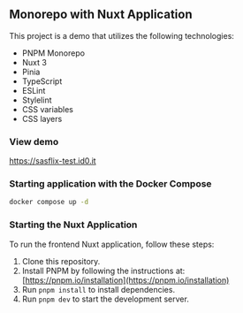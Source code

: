 ## Monorepo with Nuxt Application

This project is a demo that utilizes the following technologies:

- PNPM Monorepo
- Nuxt 3
- Pinia
- TypeScript
- ESLint
- Stylelint
- CSS variables
- CSS layers

### View demo

https://sasflix-test.id0.it

### Starting application with the Docker Compose

```bash
docker compose up -d
```

### Starting the Nuxt Application

To run the frontend Nuxt application, follow these steps:

1. Clone this repository.
2. Install PNPM by following the instructions at:
   [https://pnpm.io/installation](https://pnpm.io/installation)
3. Run `pnpm install` to install dependencies.
4. Run `pnpm dev` to start the development server.
